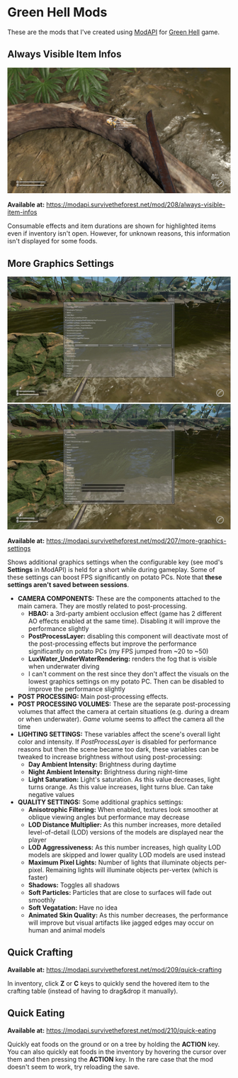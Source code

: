 # Green Hell Mods

These are the mods that I've created using [ModAPI](https://modapi.survivetheforest.net/game/GH/) for [Green Hell](https://store.steampowered.com/app/815370/Green_Hell/) game.

## Always Visible Item Infos

![screenshot](AlwaysVisibleItemInfos.jpg)

**Available at:** https://modapi.survivetheforest.net/mod/208/always-visible-item-infos

Consumable effects and item durations are shown for highlighted items even if inventory isn't open. However, for unknown reasons, this information isn't displayed for some foods.

## More Graphics Settings

![screenshot1](MoreGraphicsSettings1.jpg) ![screenshot2](MoreGraphicsSettings2.jpg)

**Available at:** https://modapi.survivetheforest.net/mod/207/more-graphics-settings

Shows additional graphics settings when the configurable key (see mod's **Settings** in ModAPI) is held for a short while during gameplay. Some of these settings can boost FPS significantly on potato PCs. Note that **these settings aren't saved between sessions**.

- **CAMERA COMPONENTS:** These are the components attached to the main camera. They are mostly related to post-processing.
  - **HBAO:** a 3rd-party ambient occlusion effect (game has 2 different AO effects enabled at the same time). Disabling it will improve the performance slightly
  - **PostProcessLayer:** disabling this component will deactivate most of the post-processing effects but improve the performance significantly on potato PCs (my FPS jumped from ~20 to ~50)
  - **LuxWater_UnderWaterRendering:** renders the fog that is visible when underwater diving
  - I can't comment on the rest since they don't affect the visuals on the lowest graphics settings on my potato PC. Then can be disabled to improve the performance slightly
- **POST PROCESSING:** Main post-processing effects.
- **POST PROCESSING VOLUMES:** These are the separate post-processing volumes that affect the camera at certain situations (e.g. during a dream or when underwater). *Game* volume seems to affect the camera all the time
- **LIGHTING SETTINGS:** These variables affect the scene's overall light color and intensity. If *PostProcessLayer* is disabled for performance reasons but then the scene became too dark, these variables can be tweaked to increase brightness without using post-processing:
  - **Day Ambient Intensity:** Brightness during daytime
  - **Night Ambient Intensity:** Brightness during night-time
  - **Light Saturation:** Light's saturation. As this value decreases, light turns orange. As this value increases, light turns blue. Can take negative values
- **QUALITY SETTINGS:** Some additional graphics settings:
  - **Anisotrophic Filtering:** When enabled, textures look smoother at oblique viewing angles but performance may decrease
  - **LOD Distance Multiplier:** As this number increases, more detailed level-of-detail (LOD) versions of the models are displayed near the player
  - **LOD Aggressiveness:** As this number increases, high quality LOD models are skipped and lower quality LOD models are used instead
  - **Maximum Pixel Lights:** Number of lights that illuminate objects per-pixel. Remaining lights will illuminate objects per-vertex (which is faster)
  - **Shadows:** Toggles all shadows
  - **Soft Particles:** Particles that are close to surfaces will fade out smoothly
  - **Soft Vegatation:** Have no idea
  - **Animated Skin Quality:** As this number decreases, the performance will improve but visual artifacts like jagged edges may occur on human and animal models

## Quick Crafting

**Available at:** https://modapi.survivetheforest.net/mod/209/quick-crafting

In inventory, click **Z** or **C** keys to quickly send the hovered item to the crafting table (instead of having to drag&drop it manually).

## Quick Eating

**Available at:** https://modapi.survivetheforest.net/mod/210/quick-eating

Quickly eat foods on the ground or on a tree by holding the **ACTION** key. You can also quickly eat foods in the inventory by hovering the cursor over them and then pressing the **ACTION** key. In the rare case that the mod doesn't seem to work, try reloading the save.
